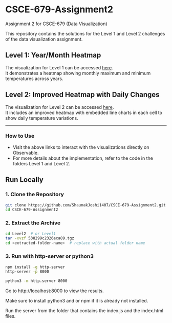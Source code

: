 # CSCE-679-Assignment2
Assignment 2 for CSCE-679 (Data Visualization)

This repository contains the solutions for the Level 1 and Level 2 challenges of the data visualization assignment.

## Level 1: Year/Month Heatmap
The visualization for Level 1 can be accessed [here](https://observablehq.com/d/141b7a17dac7f382).  
It demonstrates a heatmap showing monthly maximum and minimum temperatures across years.

## Level 2: Improved Heatmap with Daily Changes
The visualization for Level 2 can be accessed [here](https://observablehq.com/d/538299c2326aca89).  
It includes an improved heatmap with embedded line charts in each cell to show daily temperature variations.

---

### How to Use
- Visit the above links to interact with the visualizations directly on Observable.
- For more details about the implementation, refer to the code in the folders Level 1 and Level 2.

## Run Locally

### 1. Clone the Repository
```bash
git clone https://github.com/ShaunakJoshi1407/CSCE-679-Assignment2.git
cd CSCE-679-Assignment2
```

### 2. Extract the Archive
```bash
cd Level2  # or Level1
tar -xvzf 538299c2326aca89.tgz
cd <extracted-folder-name>  # replace with actual folder name
```

### 3. Run with http-server or python3
```bash
npm install -g http-server
http-server -p 8000
```

```bash
python3 -m http.server 8000
```

Go to http://localhost:8000 to view the results.

Make sure to install python3 and or npm if it is already not installed. 

Run the server from the folder that contains the index.js and the index.html files.
